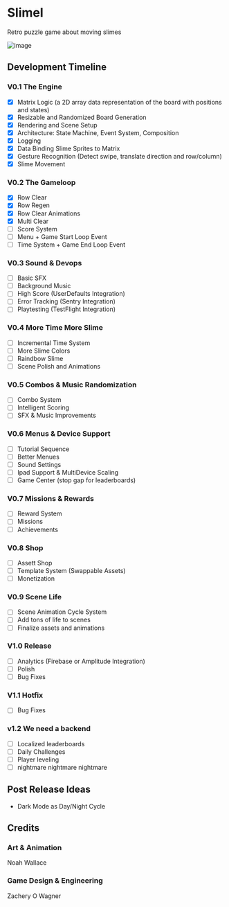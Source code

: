# Slimel
 Retro puzzle game about moving slimes

![image](https://github.com/ZacheryWagner/SlimeGame/assets/25253120/0b530155-1d6b-416c-ad77-b9a904c41dc7)

## Development Timeline
### V0.1 The Engine
- [x] Matrix Logic (a 2D array data representation of the board with positions and states)
- [x] Resizable and Randomized Board Generation
- [x] Rendering and Scene Setup
- [x] Architecture: State Machine, Event System, Composition
- [x] Logging
- [x] Data Binding Slime Sprites to Matrix
- [x] Gesture Recognition (Detect swipe, translate direction and row/column)
- [x] Slime Movement

### V0.2 The Gameloop
- [x] Row Clear
- [x] Row Regen
- [x] Row Clear Animations
- [x] Multi Clear
- [ ] Score System
- [ ] Menu + Game Start Loop Event
- [ ] Time System + Game End Loop Event

### V0.3 Sound & Devops
- [ ] Basic SFX
- [ ] Background Music
- [ ] High Score (UserDefaults Integration)
- [ ] Error Tracking (Sentry Integration)
- [ ] Playtesting (TestFlight Integration)

### V0.4 More Time More Slime
- [ ] Incremental Time System
- [ ] More Slime Colors
- [ ] Raindbow Slime
- [ ] Scene Polish and Animations

### V0.5 Combos & Music Randomization
- [ ] Combo System
- [ ] Intelligent Scoring
- [ ] SFX & Music Improvements

### V0.6 Menus & Device Support
- [ ] Tutorial Sequence
- [ ] Better Menues
- [ ] Sound Settings
- [ ] Ipad Support & MultiDevice Scaling
- [ ] Game Center (stop gap for leaderboards)

### V0.7 Missions & Rewards
- [ ] Reward System
- [ ] Missions
- [ ] Achievements

### V0.8 Shop
- [ ] Assett Shop
- [ ] Template System (Swappable Assets)
- [ ] Monetization

### V0.9 Scene Life
- [ ] Scene Animation Cycle System
- [ ] Add tons of life to scenes
- [ ] Finalize assets and animations

### V1.0 Release
- [ ] Analytics (Firebase or Amplitude Integration)
- [ ] Polish
- [ ] Bug Fixes

### V1.1 Hotfix
- [ ] Bug Fixes
 
### v1.2 We need a backend
- [ ] Localized leaderboards
- [ ] Daily Challenges
- [ ] Player leveling
- [ ] nightmare nightmare nightmare

## Post Release Ideas
- Dark Mode as Day/Night Cycle

## Credits

### Art & Animation
Noah Wallace

### Game Design & Engineering
Zachery O Wagner
